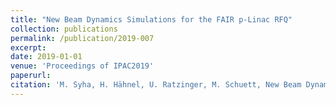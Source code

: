 ```yaml
--- 
title: "New Beam Dynamics Simulations for the FAIR p-Linac RFQ"
collection: publications
permalink: /publication/2019-007
excerpt: 
date: 2019-01-01
venue: 'Proceedings of IPAC2019'
paperurl:
citation: 'M. Syha, H. Hähnel, U. Ratzinger, M. Schuett, New Beam Dynamics Simulations for the FAIR p-Linac RFQ, Proceedings of IPAC2019, MOPTS032 (2019)'
---
```

